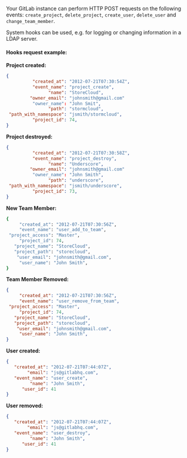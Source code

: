 Your GitLab instance can perform HTTP POST requests on the following events: `create_project`, `delete_project`, `create_user`, `delete_user` and `change_team_member`.

System hooks can be used, e.g. for logging or changing information in a LDAP server.

#### Hooks request example:

**Project created:**

```json
{
          "created_at": "2012-07-21T07:30:54Z",
          "event_name": "project_create",
                "name": "StoreCloud",
         "owner_email": "johnsmith@gmail.com"
          "owner_name": "John Smit",
                "path": "stormcloud",
 "path_with_namespace": "jsmith/stormcloud",
          "project_id": 74,
}
```

**Project destroyed:**

```json
{
          "created_at": "2012-07-21T07:30:58Z",
          "event_name": "project_destroy",
                "name": "Underscore",
         "owner_email": "johnsmith@gmail.com"
          "owner_name": "John Smith",
                "path": "underscore",
 "path_with_namespace": "jsmith/underscore",
          "project_id": 73,
}
```

**New Team Member:**

```ruby
{
     "created_at": "2012-07-21T07:30:56Z",
     "event_name": "user_add_to_team",
 "project_access": "Master",
     "project_id": 74, 
   "project_name": "StoreCloud",
   "project_path": "storecloud", 
    "user_email": "johnsmith@gmail.com",
     "user_name": "John Smith",
}
```

**Team Member Removed:**

```json
{
     "created_at": "2012-07-21T07:30:56Z",
     "event_name": "user_remove_from_team",
 "project_access": "Master",
     "project_id": 74, 
   "project_name": "StoreCloud",
   "project_path": "storecloud", 
    "user_email": "johnsmith@gmail.com",
     "user_name": "John Smith",
}
```

**User created:**

```json
{ 
   "created_at": "2012-07-21T07:44:07Z",
        "email": "js@gitlabhq.com",
   "event_name": "user_create",
         "name": "John Smith", 
      "user_id": 41 
}
```

**User removed:**

```json
{ 
   "created_at": "2012-07-21T07:44:07Z",
        "email": "js@gitlabhq.com",
   "event_name": "user_destroy",
         "name": "John Smith",
      "user_id": 41 
}
```
